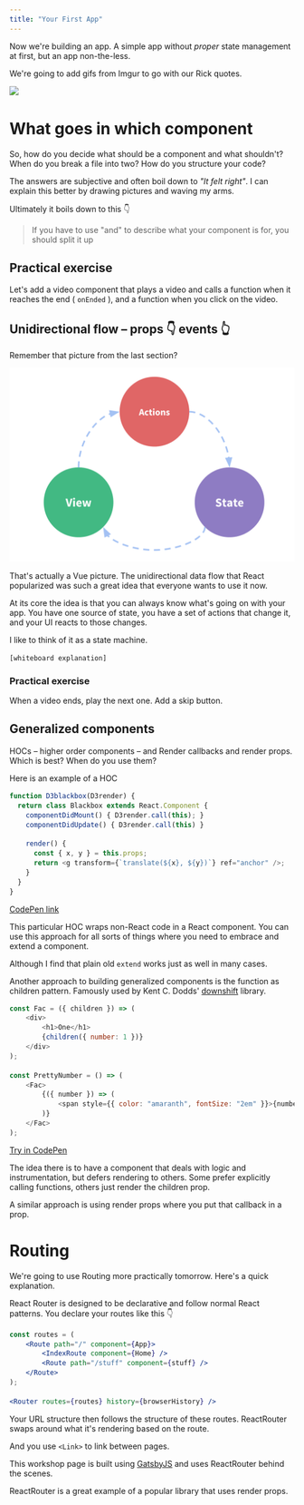```yaml
---
title: "Your First App"
---
```


Now we're building an app. A simple app without *proper* state management at first, but an app non-the-less.

We're going to add gifs from Imgur to go with our Rick quotes. 

![](../images/mortysmindblowers.gif)

# What goes in which component

So, how do you decide what should be a component and what shouldn't? When do you break a file into two? How do you structure your code?

The answers are subjective and often boil down to *"It felt right"*. I can explain this better by drawing pictures and waving my arms.

Ultimately it boils down to this 👇

> If you have to use "and" to describe what your component is for, you should split it up

## Practical exercise

Let's add a video component that plays a video and calls a function when it reaches the end ( `onEnded` ), and a function when you click on the video.

## Unidirectional flow – props 👇 events 👆

Remember that picture from the last section?

![](../images/unidirectional.png)

That's actually a Vue picture. The unidirectional data flow that React popularized was such a great idea that everyone wants to use it now.

At its core the idea is that you can always know what's going on with your app. You have one source of state, you have a set of actions that change it, and your UI reacts to those changes.

I like to think of it as a state machine.

`[whiteboard explanation]`

### Practical exercise

When a video ends, play the next one. Add a skip button.

## Generalized components

HOCs – higher order components – and Render callbacks and render props. Which is best? When do you use them?

Here is an example of a HOC

```javascript
function D3blackbox(D3render) {
  return class Blackbox extends React.Component {
    componentDidMount() { D3render.call(this); }
    componentDidUpdate() { D3render.call(this) }
  
    render() {
      const { x, y } = this.props;
      return <g transform={`translate(${x}, ${y})`} ref="anchor" />;
    }
  }
}
```

[CodePen link](https://codepen.io/swizec/pen/woNjVw)

This particular HOC wraps non-React code in a React component. You can use this approach for all sorts of things where you need to embrace and extend a component.

Although I find that plain old `extend` works just as well in many cases. 

Another approach to building generalized components is the function as children pattern. Famously used by Kent C. Dodds' [downshift](https://codepen.io/swizec/pen/woNjVw) library.

```javascript
const Fac = ({ children }) => (
	<div>
		<h1>One</h1>
		{children({ number: 1 })}
	</div>
);

const PrettyNumber = () => (
    <Fac>
        {({ number }) => (
            <span style={{ color: "amaranth", fontSize: "2em" }}>{number}</span>
        )}
    </Fac>
);
```

[Try in CodePen](codepen://your-first-app/fac)

The idea there is to have a component that deals with logic and instrumentation, but defers rendering to others. Some prefer explicitly calling functions, others just render the children prop.

A similar approach is using render props where you put that callback in a prop.

# Routing

We're going to use Routing more practically tomorrow. Here's a quick explanation.

React Router is designed to be declarative and follow normal React patterns. You declare your routes like this 👇

```jsx
const routes = (
	<Route path="/" component={App}>
		<IndexRoute component={Home} />
		<Route path="/stuff" component={stuff} />
	</Route>
);

<Router routes={routes} history={browserHistory} />
```

Your URL structure then follows the structure of these routes. ReactRouter swaps around what it's rendering based on the route.

And you use `<Link>` to link between pages.

This workshop page is built using [GatsbyJS](https://www.gatsbyjs.org/) and uses ReactRouter behind the scenes.

ReactRouter is a great example of a popular library that uses render props.
